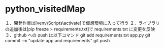 # python_visitedMap

１．開発作業は[venv\Scripts\activate]で仮想環境に入って行う
２．ライブラリの追加後は[pip freeze > requirements.txt]で requirements.txt に変更を反映
３．github への push は以下コマンド
git add requirements.txt app.py
git commit -m "update app and requirements"
git push

<!-- my_travel_app/
│
├─ app.py                # Flaskのメインアプリ
├─ places.db             # SQLiteのデータベース（初回起動で生成）
│
├─ templates/            # HTMLテンプレート置き場
│   ├─ index.html        # メインページ（フォーム＋地図表示）
│   └─ map.html          # foliumで生成する地図を埋め込むHTML
│
├─ static/               # CSS・JavaScript・画像など
│   ├─ style.css         # 任意のスタイル
│   └─ script.js         # Autocompleteやフォーム補助のJS
│
└─ requirements.txt      # 使用するPythonライブラリ一覧
 -->
